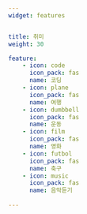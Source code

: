 ```yaml
---
widget: features


title: 취미
weight: 30

feature:
    - icon: code
      icon_pack: fas
      name: 코딩
    - icon: plane
      icon_pack: fas
      name: 여행
    - icon: dumbbell
      icon_pack: fas
      name: 운동
    - icon: film
      icon_pack: fas
      name: 영화
    - icon: futbol
      icon_pack: fas
      name: 축구
    - icon: music
      icon_pack: fas
      name: 음악듣기
    
---
```

